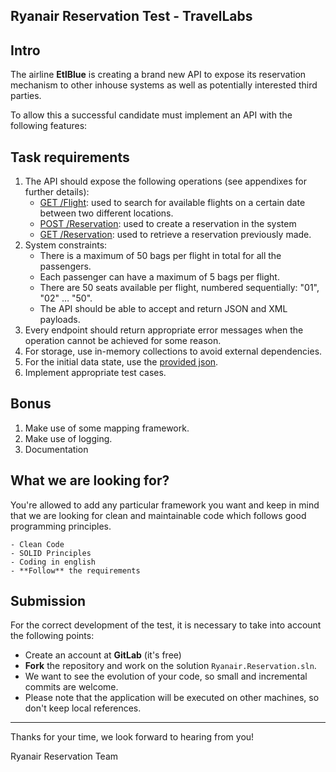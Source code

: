 ## Ryanair Reservation Test - TravelLabs

## Intro
The airline **EtlBlue** is creating a brand new API to expose its reservation mechanism to other inhouse systems as well as potentially interested third parties. 

To allow this a successful candidate must implement an API with the following features:

## Task requirements

 1. The API should expose the following operations (see appendixes for further details):
    * [GET /Flight](AppendixI.md): used to search for available flights on a certain date between two different locations.
    * [POST /Reservation](AppendixII.md): used to create a reservation in the system
    * [GET /Reservation](AppendixIII.md): used to retrieve a reservation previously made.
 2. System constraints:
    * There is a maximum of 50 bags per flight in total for all the passengers.
    * Each passenger can have a maximum of 5 bags per flight.
    * There are 50 seats available per flight, numbered sequentially: "01", "02" … "50".
    * The API should be able to accept and return JSON and XML payloads.
 3. Every endpoint should return appropriate error messages when the operation cannot be achieved for some reason. 
 4. For storage, use in-memory collections to avoid external dependencies. 
 5. For the initial data state, use the [provided json](InitialState.json).
 6. Implement appropriate test cases.

## Bonus
1. Make use of some mapping framework.
2. Make use of logging.
3. Documentation

## What we are looking for?
You're allowed to add any particular framework you want and keep in mind that we are looking for clean and maintainable code which follows good programming principles.

    - Clean Code
    - SOLID Principles
    - Coding in english
    - **Follow** the requirements

## Submission

For the correct development of the test, it is necessary to take into account the following points:

- Create an account at **GitLab** (it's free)
- **Fork** the repository and work on the solution `Ryanair.Reservation.sln`.
- We want to see the evolution of your code, so small and incremental commits are welcome.
- Please note that the application will be executed on other machines, so don't keep local references.

---

Thanks for your time, we look forward to hearing from you!

Ryanair Reservation Team